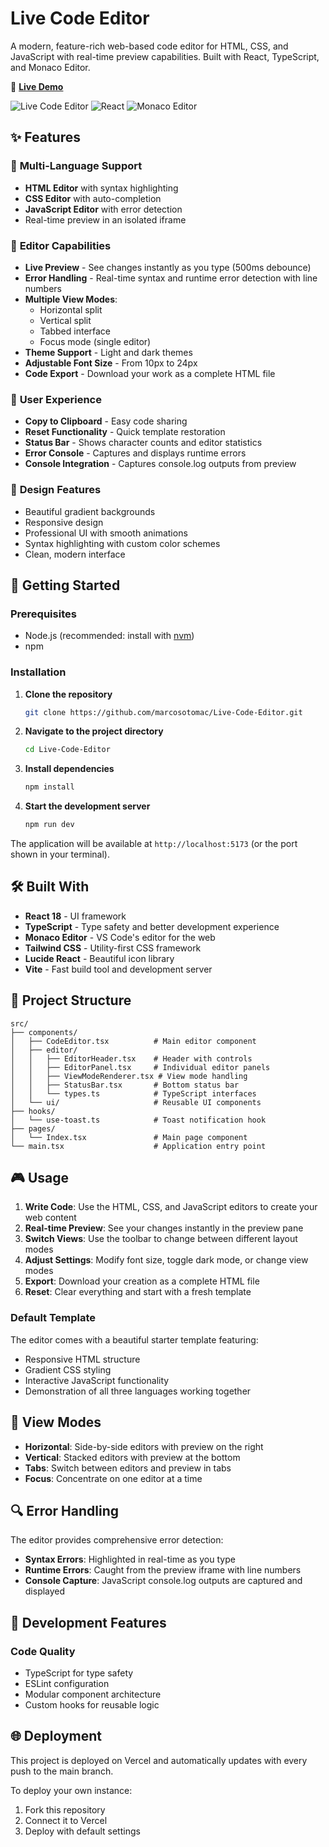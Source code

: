 # Live Code Editor

A modern, feature-rich web-based code editor for HTML, CSS, and JavaScript with real-time preview capabilities. Built with React, TypeScript, and Monaco Editor.

🌟 **[Live Demo](https://live-code-editor-dun-one.vercel.app)**

![Live Code Editor](https://img.shields.io/badge/TypeScript-007ACC?style=for-the-badge&logo=typescript&logoColor=white)
![React](https://img.shields.io/badge/React-20232A?style=for-the-badge&logo=react&logoColor=61DAFB)
![Monaco Editor](https://img.shields.io/badge/Monaco_Editor-007ACC?style=for-the-badge&logo=visual-studio-code&logoColor=white)

## ✨ Features

### 🎨 **Multi-Language Support**
- **HTML Editor** with syntax highlighting
- **CSS Editor** with auto-completion
- **JavaScript Editor** with error detection
- Real-time preview in an isolated iframe

### 🔧 **Editor Capabilities**
- **Live Preview** - See changes instantly as you type (500ms debounce)
- **Error Handling** - Real-time syntax and runtime error detection with line numbers
- **Multiple View Modes**:
  - Horizontal split
  - Vertical split
  - Tabbed interface
  - Focus mode (single editor)
- **Theme Support** - Light and dark themes
- **Adjustable Font Size** - From 10px to 24px
- **Code Export** - Download your work as a complete HTML file

### 🎯 **User Experience**
- **Copy to Clipboard** - Easy code sharing
- **Reset Functionality** - Quick template restoration
- **Status Bar** - Shows character counts and editor statistics
- **Error Console** - Captures and displays runtime errors
- **Console Integration** - Captures console.log outputs from preview

### 🎨 **Design Features**
- Beautiful gradient backgrounds
- Responsive design
- Professional UI with smooth animations
- Syntax highlighting with custom color schemes
- Clean, modern interface

## 🚀 Getting Started

### Prerequisites
- Node.js (recommended: install with [nvm](https://github.com/nvm-sh/nvm#installing-and-updating))
- npm

### Installation

1. **Clone the repository**
   ```bash
   git clone https://github.com/marcosotomac/Live-Code-Editor.git
   ```

2. **Navigate to the project directory**
   ```bash
   cd Live-Code-Editor
   ```

3. **Install dependencies**
   ```bash
   npm install
   ```

4. **Start the development server**
   ```bash
   npm run dev
   ```

The application will be available at `http://localhost:5173` (or the port shown in your terminal).

## 🛠️ Built With

- **React 18** - UI framework
- **TypeScript** - Type safety and better development experience
- **Monaco Editor** - VS Code's editor for the web
- **Tailwind CSS** - Utility-first CSS framework
- **Lucide React** - Beautiful icon library
- **Vite** - Fast build tool and development server

## 📁 Project Structure

```
src/
├── components/
│   ├── CodeEditor.tsx          # Main editor component
│   ├── editor/
│   │   ├── EditorHeader.tsx    # Header with controls
│   │   ├── EditorPanel.tsx     # Individual editor panels
│   │   ├── ViewModeRenderer.tsx # View mode handling
│   │   ├── StatusBar.tsx       # Bottom status bar
│   │   └── types.ts            # TypeScript interfaces
│   └── ui/                     # Reusable UI components
├── hooks/
│   └── use-toast.ts            # Toast notification hook
├── pages/
│   └── Index.tsx               # Main page component
└── main.tsx                    # Application entry point
```

## 🎮 Usage

1. **Write Code**: Use the HTML, CSS, and JavaScript editors to create your web content
2. **Real-time Preview**: See your changes instantly in the preview pane
3. **Switch Views**: Use the toolbar to change between different layout modes
4. **Adjust Settings**: Modify font size, toggle dark mode, or change view modes
5. **Export**: Download your creation as a complete HTML file
6. **Reset**: Clear everything and start with a fresh template

### Default Template

The editor comes with a beautiful starter template featuring:
- Responsive HTML structure
- Gradient CSS styling
- Interactive JavaScript functionality
- Demonstration of all three languages working together

## 🎨 View Modes

- **Horizontal**: Side-by-side editors with preview on the right
- **Vertical**: Stacked editors with preview at the bottom
- **Tabs**: Switch between editors and preview in tabs
- **Focus**: Concentrate on one editor at a time

## 🔍 Error Handling

The editor provides comprehensive error detection:
- **Syntax Errors**: Highlighted in real-time as you type
- **Runtime Errors**: Caught from the preview iframe with line numbers
- **Console Capture**: JavaScript console.log outputs are captured and displayed

## 🎯 Development Features

### Code Quality
- TypeScript for type safety
- ESLint configuration
- Modular component architecture
- Custom hooks for reusable logic

## 🌐 Deployment

This project is deployed on Vercel and automatically updates with every push to the main branch.

To deploy your own instance:

1. Fork this repository
2. Connect it to Vercel
3. Deploy with default settings
